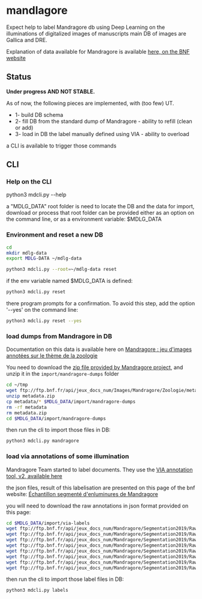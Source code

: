 # mandlagore

Expect help to label Mandragore db using Deep Learning on the illuminations of digitalized images of manuscripts
main DB of images are Gallica and DRE.

Explanation of data available for Mandragore is available [here, on the BNF website](http://api.bnf.fr/dumps-mandragore)

## Status

**Under progress AND NOT STABLE.**

As of now, the following pieces are implemented, with (too few) UT.

* 1- build DB schema
* 2- fill DB from the standard dump of Mandragore - ability to refill (clean or add)
* 3- load in DB the label manually defined using VIA - ability to overload

a CLI is available to trigger those commands

## CLI

### Help on the CLI

python3 mdcli.py --help

a "MDLG_DATA" root folder is need to locate the DB and the data for import, download or process
that root folder can be provided either as an option on the command line, or as a environment variable: $MDLG_DATA

### Environment and reset a new DB

```bash
cd
mkdir mdlg-data
export MDLG-DATA ~/mdlg-data
```

```bash
python3 mdcli.py --root=~/mdlg-data reset
```

if the env variable named $MDLG_DATA is defined:

```bash
python3 mdcli.py reset
```

there program prompts for a confirmation. To avoid this step, add the option '--yes' on the command line:

```bash
python3 mdcli.py reset --yes
```

### load dumps from Mandragore in DB

Documentation on this data is available here on [Mandragore : jeu d'images annotées sur le thème de la zoologie](http://api.bnf.fr/mandragore-jeu-dimages-annotees-sur-le-theme-de-la-zoologie)

You need to download the [zip file provided by Mandragore project](ftp://ftp.bnf.fr/api/jeux_docs_num/Images/Mandragore/Zoologie/metadata/metadata.zip), and unzip it in the `import/mandragore-dumps` folder

```bash
cd ~/tmp
wget ftp://ftp.bnf.fr/api/jeux_docs_num/Images/Mandragore/Zoologie/metadata/metadata.zip
unzip metadata.zip
cp metadata/* $MDLG_DATA/import/mandragore-dumps
rm -rf metadata
rm metadata.zip
cd $MDLG_DATA/import/mandragore-dumps
```

then run the cli to import those files in DB:

```bash
python3 mdcli.py mandragore
```

### load via annotations of some illumination

Mandragore Team started to label documents.
They use the [VIA annotation tool, v2, available here](http://www.robots.ox.ac.uk/~vgg/software/via/)

the json files, result of this labelisation are presented on this page of the bnf website: [Échantillon segmenté d'enluminures de Mandragore](http://api.bnf.fr/mandragore-echantillon-segmente-2019) 

you will need to download the raw annotations in json format provided on this page:

```bash
cd $MDLG_DATA/import/via-labels
wget ftp://ftp.bnf.fr/api/jeux_docs_num/Mandragore/Segmentation2019/RawVIAData/VIA_Arabe274_Tags.json
wget ftp://ftp.bnf.fr/api/jeux_docs_num/Mandragore/Segmentation2019/RawVIAData/VIA_Francais76_Tags.json
wget ftp://ftp.bnf.fr/api/jeux_docs_num/Mandragore/Segmentation2019/RawVIAData/VIA_Francais225_Tags.json
wget ftp://ftp.bnf.fr/api/jeux_docs_num/Mandragore/Segmentation2019/RawVIAData/VIA_Francais1291_Tags.json
wget ftp://ftp.bnf.fr/api/jeux_docs_num/Mandragore/Segmentation2019/RawVIAData/VIA_Francais2692_Tags.json
wget ftp://ftp.bnf.fr/api/jeux_docs_num/Mandragore/Segmentation2019/RawVIAData/VIA_SmithLesouef68_Tags.json
wget ftp://ftp.bnf.fr/api/jeux_docs_num/Mandragore/Segmentation2019/RawVIAData/VIA_Grec2736_Enluminures.json
wget ftp://ftp.bnf.fr/api/jeux_docs_num/Mandragore/Segmentation2019/RawVIAData/VIA_Latin757_Enluminures.json
```

then run the cli to import those label files in DB:

```bash
python3 mdcli.py labels
```